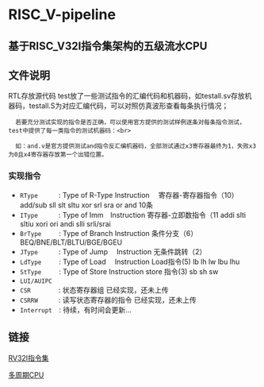# RISC_V-pipeline

## 基于RISC_V32I指令集架构的五级流水CPU

## 文件说明
   RTL存放源代码
   test放了一些测试指令的汇编代码和机器码，如testall.sv存放机器码，testall.S为对应汇编代码，可以对照仿真波形查看每条执行情况；

      若要充分测试实现的指令是否正确，可以使用官方提供的测试样例逐条对每条指令测试，test中提供了每一类指令的测试机器码：<br>
      
      如：and.v是官方提供测试and指令反汇编机器码，全部测试通过x3寄存器最终为1，失败x3为0且x4寄存器存放第一个出错位置。
         
### 实现指令
- `RType`　　　: Type of R-Type Instruction　 寄存器-寄存器指令（10） add/sub sll slt sltu xor srl sra or and  10条
- `IType`　　　: Type of Imm　Instruction   寄存器-立即数指令（11  addi slti sltiu xori ori andi slli srli/srai
- `BrType `　　: Type of Branch Instruction   条件分支（6） BEQ/BNE/BLT/BLTU/BGE/BGEU
- `JType`　　　: Type of Jump 　Instruction   无条件跳转（2）
- `LdType `　　: Type of Load 　Instruction   Load指令(5)   lb lh lw lbu lhu
- `StType `　　: Type of Store  Instruction   store 指令(3) sb sh sw
- `LUI/AUIPC`
- `CSR`　　　　: 状态寄存器组         已经实现，还未上传
- `CSRRW`　　　: 读写状态寄存器的指令  已经实现，还未上传
- `Interrupt`　: 待续，有时间会更新...

## 链接
[RV32I指令集](https://www.cnblogs.com/mikewolf2002/p/9864652.html "RV32I指令集")

[多周期CPU](https://github.com/fox6666/RISC_V-multicycle "多周期CPU")

